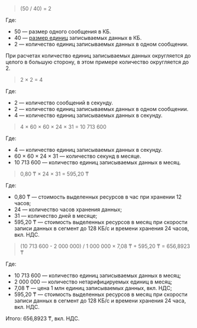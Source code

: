 > (50 / 40) = 2

Где:

* 50 — размер одного сообщения в КБ.
* 40 — [размер единиц](#event) записываемых данных в КБ.
* 2 — количество единиц записываемых данных в одном сообщении.

При расчетах количество единиц записываемых данных округляется до целого в большую сторону, в этом примере количество округляется до 2.

>2 × 2 = 4

Где:

* 2 — количество сообщений в секунду.
* 2 — количество единиц записываемых данных в одном сообщении.
* 4 — количество единиц записываемых данных в секунду.

>4 × 60 × 60 × 24 × 31 = 10&nbsp;713&nbsp;600

Где:

* 4 — количество единиц записываемых данных в секунду.
* 60 × 60 × 24 × 31 — количество секунд в месяце.
* 10&nbsp;713&nbsp;600 — количество единиц записываемых данных в месяц.

> 0,80 ₸ × 24 × 31 = 595,20 ₸

Где:

* 0,80 ₸ — стоимость выделенных ресурсов в час при хранении 12 часов;
* 24 — количество часов хранения данных;
* 31 — количество дней в месяце;
* 595,20 ₸ — стоимость выделенных ресурсов в месяц при скорости записи данных в сегмент до 128 КБ/с и времени хранения 24 часов, вкл. НДС.

>(10&nbsp;713&nbsp;600 - 2&nbsp;000&nbsp;000) / 1&nbsp;000&nbsp;000 × 7,08 ₸ + 595,20 ₸ = 656,8923 ₸

Где:

* 10&nbsp;713&nbsp;600 — количество единиц записываемых данных в месяц;
* 2&nbsp;000&nbsp;000 — количество нетарифицируемых единиц в месяц;
* 7,08 ₸ — цена 1 млн единиц записываемых данных, вкл. НДС;
* 595,20 ₸ — стоимость выделенных ресурсов в месяц при скорости записи данных в сегмент до 128 КБ/с и времени хранения 24 часа, вкл. НДС.

Итого: 656,8923 ₸, вкл. НДС.
